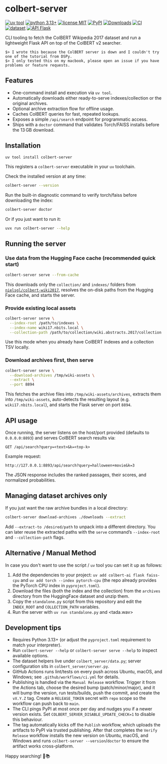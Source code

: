 # colbert-server

[![uv tool](https://img.shields.io/badge/uv-tool-3b82f6?logo=uv&logoColor=white)](https://docs.astral.sh/uv/)
[![python 3.13+](https://img.shields.io/badge/python-3.13+-3776AB?logo=python&logoColor=white)](https://www.python.org/)
[![license MIT](https://img.shields.io/badge/license-MIT-7c3aed.svg)](LICENSE)
[![PyPI](https://img.shields.io/pypi/v/colbert-server.svg?color=3776AB&label=pypi)](https://pypi.org/project/colbert-server/)
[![Downloads](https://img.shields.io/pypi/dm/colbert-server.svg?color=8b5cf6&label=downloads)](https://pypi.org/project/colbert-server/)
[![CI](https://github.com/nielsgl/colbert-server/actions/workflows/ci.yml/badge.svg)](https://github.com/nielsgl/colbert-server/actions/workflows/ci.yml)
[![dataset](https://img.shields.io/badge/dataset-huggingface-ff9a00?logo=huggingface&logoColor=white)](https://huggingface.co/datasets/nielsgl/colbert-wiki2017)
[![API Flask](https://img.shields.io/badge/api-flask-000000?logo=flask&logoColor=white)](https://flask.palletsprojects.com/)

CLI tooling to fetch the ColBERT Wikipedia 2017 dataset and run a lightweight Flask API on top of the ColBERT v2 searcher.

```text
$> I wrote this because the ColBERT server is down and I couldn't try one of the tutorial from DSPy.
$> I only tested this on my macbook, please open an issue if you have problems or feature requests.
```

## Features

- One-command install and execution via `uv tool`.
- Automatically downloads either ready-to-serve indexes/collection or the original archives.
- Optional archive extraction flow for offline usage.
- Caches ColBERT queries for fast, repeated lookups.
- Exposes a simple `/api/search` endpoint for programmatic access.
- Ships with a `doctor` command that validates Torch/FAISS installs before the 13 GB download.

## Installation

```bash
uv tool install colbert-server
```

This registers a `colbert-server` executable in your `uv` toolchain.

Check the installed version at any time:

```bash
colbert-server --version
```

Run the built-in diagnostic command to verify torch/faiss before downloading the index:

```bash
colbert-server doctor
```

Or if you just want to run it:

```bash
uvx run colbert-server --help
```

## Running the server

### Use data from the Hugging Face cache (recommended quick start)

```bash
colbert-server serve --from-cache
```

This downloads only the `collection/` and `indexes/` folders from
[`nielsgl/colbert-wiki2017`](https://huggingface.co/datasets/nielsgl/colbert-wiki2017),
resolves the on-disk paths from the Hugging Face cache, and starts the server.

### Provide existing local assets

```bash
colbert-server serve \
  --index-root /path/to/indexes \
  --index-name wiki17.nbits.local \
  --collection-path /path/to/collection/wiki.abstracts.2017/collection.tsv
```

Use this mode when you already have ColBERT indexes and a collection TSV locally.

### Download archives first, then serve

```bash
colbert-server serve \
  --download-archives /tmp/wiki-assets \
  --extract \
  --port 8894
```

This fetches the archive files into `/tmp/wiki-assets/archives`, extracts them into
`/tmp/wiki-assets`, auto-detects the resulting layout (e.g. `wiki17.nbits.local`),
and starts the Flask server on port `8894`.

## API usage

Once running, the server listens on the host/port provided (defaults to `0.0.0.0:8893`)
and serves ColBERT search results via:

```
GET /api/search?query=<text>&k=<top-k>
```

Example request:

```
http://127.0.0.1:8893/api/search?query=halloween+movie&k=3
```

The JSON response includes the ranked passages, their scores, and normalized probabilities.

## Managing dataset archives only

If you just want the raw archive bundles in a local directory:

```bash
colbert-server download-archives ./downloads --extract
```

Add `--extract-to /desired/path` to unpack into a different directory. You can later reuse
the extracted paths with the `serve` command’s `--index-root` and `--collection-path` flags.

## Alternative / Manual Method

In case you don't want to use the script / `uv` tool you can set it up as follows:

1. Add the dependencies to your project: `uv add colbert-ai flask faiss-cpu` and
   `uv add torch --index pytorch-cpu` (the repo already provides the PyTorch CPU
   index in `pyproject.toml`).
2. Download the files (both the index and the collection) from the `archives` directory from the HuggingFace dataset and unzip them.
3. Copy the `standalone.py` script from this repository and edit the `INDEX_ROOT` and `COLLECTION_PATH` variables.
4. Run the server with `uv run standalone.py` and <tada.wav>

## Development tips

- Requires Python 3.13+ (or adjust the `pyproject.toml` requirement to match your interpreter).
- Run `colbert-server --help` or `colbert-server serve --help` to inspect available options.
- The dataset helpers live under `colbert_server/data.py`; server configuration sits in `colbert_server/server.py`.
- GitHub Actions runs lint/tests on every push across Ubuntu, macOS, and Windows; see `.github/workflows/ci.yml` for details.
- Publishing is handled via the `Manual Release` workflow. Trigger it from the Actions tab, choose the desired bump (patch/minor/major), and it will bump the version, run tests/builds, push the commit, and create the `vX.Y.Z` tag. Create a `RELEASE_TOKEN` secret with `repo` scope so the workflow can push back to `main`.
- The CLI pings PyPI at most once per day and nudges you if a newer version exists. Set `COLBERT_SERVER_DISABLE_UPDATE_CHECK=1` to disable this behaviour.
- The tag automatically kicks off the `Publish` workflow, which uploads the artifacts to PyPI via trusted publishing. After that completes the `Verify Release` workflow installs the new version on Ubuntu, macOS, and Windows and runs `colbert-server --version`/`doctor` to ensure the artifact works cross-platform.

Happy searching! 🧠📚
